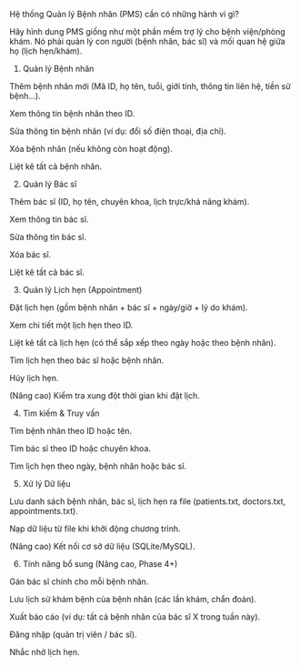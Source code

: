Hệ thống Quản lý Bệnh nhân (PMS) cần có những hành vi gì?

Hãy hình dung PMS giống như một phần mềm trợ lý cho bệnh viện/phòng khám. Nó phải quản lý con người (bệnh nhân, bác sĩ) và mối quan hệ giữa họ (lịch hẹn/khám).

1. Quản lý Bệnh nhân

Thêm bệnh nhân mới (Mã ID, họ tên, tuổi, giới tính, thông tin liên hệ, tiền sử bệnh…).

Xem thông tin bệnh nhân theo ID.

Sửa thông tin bệnh nhân (ví dụ: đổi số điện thoại, địa chỉ).

Xóa bệnh nhân (nếu không còn hoạt động).

Liệt kê tất cả bệnh nhân.

2. Quản lý Bác sĩ

Thêm bác sĩ (ID, họ tên, chuyên khoa, lịch trực/khả năng khám).

Xem thông tin bác sĩ.

Sửa thông tin bác sĩ.

Xóa bác sĩ.

Liệt kê tất cả bác sĩ.

3. Quản lý Lịch hẹn (Appointment)

Đặt lịch hẹn (gồm bệnh nhân + bác sĩ + ngày/giờ + lý do khám).

Xem chi tiết một lịch hẹn theo ID.

Liệt kê tất cả lịch hẹn (có thể sắp xếp theo ngày hoặc theo bệnh nhân).

Tìm lịch hẹn theo bác sĩ hoặc bệnh nhân.

Hủy lịch hẹn.

(Nâng cao) Kiểm tra xung đột thời gian khi đặt lịch.

4. Tìm kiếm & Truy vấn

Tìm bệnh nhân theo ID hoặc tên.

Tìm bác sĩ theo ID hoặc chuyên khoa.

Tìm lịch hẹn theo ngày, bệnh nhân hoặc bác sĩ.

5. Xử lý Dữ liệu

Lưu danh sách bệnh nhân, bác sĩ, lịch hẹn ra file (patients.txt, doctors.txt, appointments.txt).

Nạp dữ liệu từ file khi khởi động chương trình.

(Nâng cao) Kết nối cơ sở dữ liệu (SQLite/MySQL).

6. Tính năng bổ sung (Nâng cao, Phase 4+)

Gán bác sĩ chính cho mỗi bệnh nhân.

Lưu lịch sử khám bệnh của bệnh nhân (các lần khám, chẩn đoán).

Xuất báo cáo (ví dụ: tất cả bệnh nhân của bác sĩ X trong tuần này).

Đăng nhập (quản trị viên / bác sĩ).

Nhắc nhở lịch hẹn.